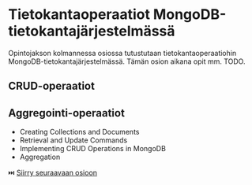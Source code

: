 # Tietokantaoperaatiot MongoDB-tietokantajärjestelmässä

Opintojakson kolmannessa osiossa tutustutaan tietokantaoperaatiohin MongoDB-tietokantajärjestelmässä. Tämän osion aikana opit mm. TODO.

## CRUD-operaatiot



## Aggregointi-operaatiot

- Creating Collections and Documents
- Retrieval and Update Commands
- Implementing CRUD Operations in MongoDB
- Aggregation

⏭️ [Siirry seuraavaan osioon](./4-mongo-python.md)

